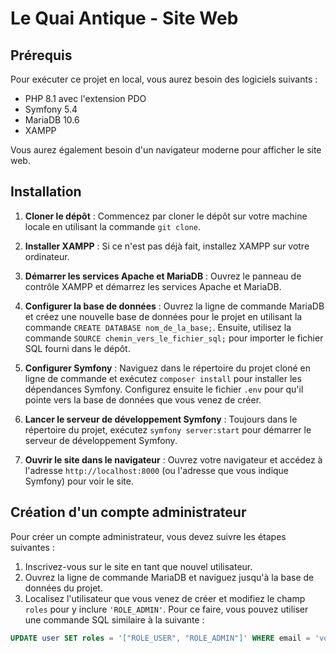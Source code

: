 # Le Quai Antique - Site Web

## Prérequis

Pour exécuter ce projet en local, vous aurez besoin des logiciels suivants :

- PHP 8.1 avec l'extension PDO
- Symfony 5.4
- MariaDB 10.6
- XAMPP

Vous aurez également besoin d'un navigateur moderne pour afficher le site web.

## Installation

1. **Cloner le dépôt** : Commencez par cloner le dépôt sur votre machine locale en utilisant la commande `git clone`.

2. **Installer XAMPP** : Si ce n'est pas déjà fait, installez XAMPP sur votre ordinateur.

3. **Démarrer les services Apache et MariaDB** : Ouvrez le panneau de contrôle XAMPP et démarrez les services Apache et MariaDB.

4. **Configurer la base de données** : Ouvrez la ligne de commande MariaDB et créez une nouvelle base de données pour le projet en utilisant la commande `CREATE DATABASE nom_de_la_base;`. Ensuite, utilisez la commande `SOURCE chemin_vers_le_fichier_sql;` pour importer le fichier SQL fourni dans le dépôt.

5. **Configurer Symfony** : Naviguez dans le répertoire du projet cloné en ligne de commande et exécutez `composer install` pour installer les dépendances Symfony. Configurez ensuite le fichier `.env` pour qu'il pointe vers la base de données que vous venez de créer.

6. **Lancer le serveur de développement Symfony** : Toujours dans le répertoire du projet, exécutez `symfony server:start` pour démarrer le serveur de développement Symfony.

7. **Ouvrir le site dans le navigateur** : Ouvrez votre navigateur et accédez à l'adresse `http://localhost:8000` (ou l'adresse que vous indique Symfony) pour voir le site.

## Création d'un compte administrateur

Pour créer un compte administrateur, vous devez suivre les étapes suivantes :

1. Inscrivez-vous sur le site en tant que nouvel utilisateur.
2. Ouvrez la ligne de commande MariaDB et naviguez jusqu'à la base de données du projet.
3. Localisez l'utilisateur que vous venez de créer et modifiez le champ `roles` pour y inclure `'ROLE_ADMIN'`. Pour ce faire, vous pouvez utiliser une commande SQL similaire à la suivante :
```sql
UPDATE user SET roles = '["ROLE_USER", "ROLE_ADMIN"]' WHERE email = 'votre_email@example.com';

